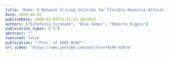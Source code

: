 ```yaml
---
title: "Demo: A Network Slicing Solution for Flexible Resource Allocation in SDN-based WLANs"
date: 2020-05-01
publishDate: 2020-02-07T11:11:41.162107Z
authors: ["Estefania Coronado", "Blas Gomez", "Roberto Riggio"]
publication_types: ["1"]
abstract: ""
featured: false
publication: "*Proc. of IEEE WCNC*"
url_video: 'https://www.youtube.com/watch?v=T4x9h-m3Krw'
---
```


